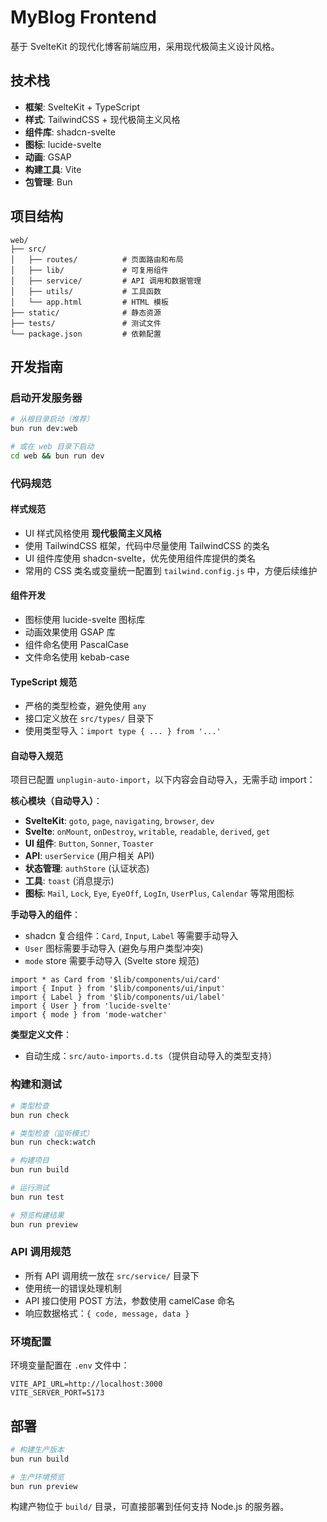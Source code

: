 # MyBlog Frontend

基于 SvelteKit 的现代化博客前端应用，采用现代极简主义设计风格。

## 技术栈

- **框架**: SvelteKit + TypeScript
- **样式**: TailwindCSS + 现代极简主义风格
- **组件库**: shadcn-svelte
- **图标**: lucide-svelte
- **动画**: GSAP
- **构建工具**: Vite
- **包管理**: Bun

## 项目结构

```
web/
├── src/
│   ├── routes/          # 页面路由和布局
│   ├── lib/             # 可复用组件
│   ├── service/         # API 调用和数据管理
│   ├── utils/           # 工具函数
│   └── app.html         # HTML 模板
├── static/              # 静态资源
├── tests/               # 测试文件
└── package.json         # 依赖配置
```

## 开发指南

### 启动开发服务器

```bash
# 从根目录启动（推荐）
bun run dev:web

# 或在 web 目录下启动
cd web && bun run dev
```

### 代码规范

#### 样式规范
- UI 样式风格使用 **现代极简主义风格**
- 使用 TailwindCSS 框架，代码中尽量使用 TailwindCSS 的类名
- UI 组件库使用 shadcn-svelte，优先使用组件库提供的类名
- 常用的 CSS 类名或变量统一配置到 `tailwind.config.js` 中，方便后续维护

#### 组件开发
- 图标使用 lucide-svelte 图标库
- 动画效果使用 GSAP 库
- 组件命名使用 PascalCase
- 文件命名使用 kebab-case

#### TypeScript 规范
- 严格的类型检查，避免使用 `any`
- 接口定义放在 `src/types/` 目录下
- 使用类型导入：`import type { ... } from '...'`

#### 自动导入规范
项目已配置 `unplugin-auto-import`，以下内容会自动导入，无需手动 import：

**核心模块（自动导入）**：
- **SvelteKit**: `goto`, `page`, `navigating`, `browser`, `dev`
- **Svelte**: `onMount`, `onDestroy`, `writable`, `readable`, `derived`, `get`
- **UI 组件**: `Button`, `Sonner`, `Toaster`
- **API**: `userService` (用户相关 API)
- **状态管理**: `authStore` (认证状态)
- **工具**: `toast` (消息提示)
- **图标**: `Mail`, `Lock`, `Eye`, `EyeOff`, `LogIn`, `UserPlus`, `Calendar` 等常用图标

**手动导入的组件**：
- shadcn 复合组件：`Card`, `Input`, `Label` 等需要手动导入
- `User` 图标需要手动导入 (避免与用户类型冲突)
- `mode` store 需要手动导入 (Svelte store 规范)
```svelte
import * as Card from '$lib/components/ui/card'
import { Input } from '$lib/components/ui/input'
import { Label } from '$lib/components/ui/label'
import { User } from 'lucide-svelte'
import { mode } from 'mode-watcher'
```

**类型定义文件**：
- 自动生成：`src/auto-imports.d.ts`（提供自动导入的类型支持）

### 构建和测试

```bash
# 类型检查
bun run check

# 类型检查（监听模式）
bun run check:watch

# 构建项目
bun run build

# 运行测试
bun run test

# 预览构建结果
bun run preview
```

### API 调用规范

- 所有 API 调用统一放在 `src/service/` 目录下
- 使用统一的错误处理机制
- API 接口使用 POST 方法，参数使用 camelCase 命名
- 响应数据格式：`{ code, message, data }`

### 环境配置

环境变量配置在 `.env` 文件中：

```env
VITE_API_URL=http://localhost:3000
VITE_SERVER_PORT=5173
```

## 部署

```bash
# 构建生产版本
bun run build

# 生产环境预览
bun run preview
```

构建产物位于 `build/` 目录，可直接部署到任何支持 Node.js 的服务器。
